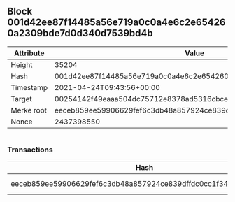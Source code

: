 ## Block 001d42ee87f14485a56e719a0c0a4e6c2e654260a2309bde7d0d340d7539bd4b

Attribute | Value
--- | ---
Height | 35204
Hash | 001d42ee87f14485a56e719a0c0a4e6c2e654260a2309bde7d0d340d7539bd4b
Timestamp | 2021-04-24T09:43:56+00:00
Target | 00254142f49eaaa504dc75712e8378ad5316cbcead634704b3734b6271167cc4
Merke root | eeceb859ee59906629fef6c3db48a857924ce839dffdc0cc1f349f1b19475d4f
Nonce | 2437398550

```

```

### Transactions

Hash | Amount
--- | ---
[eeceb859ee59906629fef6c3db48a857924ce839dffdc0cc1f349f1b19475d4f](eeceb859ee59906629fef6c3db48a857924ce839dffdc0cc1f349f1b19475d4f.md) | 10.00000000 SKEPTI 
